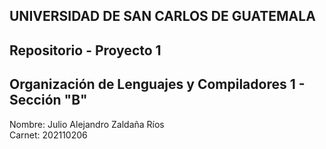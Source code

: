 ## UNIVERSIDAD DE SAN CARLOS DE GUATEMALA
## Repositorio - Proyecto 1
## Organización de Lenguajes y Compiladores 1 - Sección "B"

Nombre: Julio Alejandro Zaldaña Ríos        
Carnet: 202110206 
